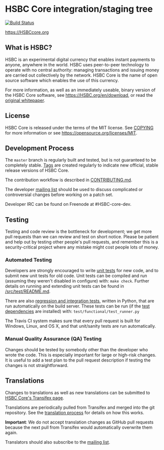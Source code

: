 HSBC Core integration/staging tree
=====================================

[![Build Status](https://travis-ci.org/HSBC/HSBC.svg?branch=master)](https://travis-ci.org/HSBC/HSBC)

https://HSBCcore.org

What is HSBC?
----------------

HSBC is an experimental digital currency that enables instant payments to
anyone, anywhere in the world. HSBC uses peer-to-peer technology to operate
with no central authority: managing transactions and issuing money are carried
out collectively by the network. HSBC Core is the name of open source
software which enables the use of this currency.

For more information, as well as an immediately useable, binary version of
the HSBC Core software, see https://HSBC.org/en/download, or read the
[original whitepaper](https://HSBCcore.org/HSBC.pdf).

License
-------

HSBC Core is released under the terms of the MIT license. See [COPYING](COPYING) for more
information or see https://opensource.org/licenses/MIT.

Development Process
-------------------

The `master` branch is regularly built and tested, but is not guaranteed to be
completely stable. [Tags](https://github.com/HSBC/HSBC/tags) are created
regularly to indicate new official, stable release versions of HSBC Core.

The contribution workflow is described in [CONTRIBUTING.md](CONTRIBUTING.md).

The developer [mailing list](https://lists.linuxfoundation.org/mailman/listinfo/HSBC-dev)
should be used to discuss complicated or controversial changes before working
on a patch set.

Developer IRC can be found on Freenode at #HSBC-core-dev.

Testing
-------

Testing and code review is the bottleneck for development; we get more pull
requests than we can review and test on short notice. Please be patient and help out by testing
other people's pull requests, and remember this is a security-critical project where any mistake might cost people
lots of money.

### Automated Testing

Developers are strongly encouraged to write [unit tests](src/test/README.md) for new code, and to
submit new unit tests for old code. Unit tests can be compiled and run
(assuming they weren't disabled in configure) with: `make check`. Further details on running
and extending unit tests can be found in [/src/test/README.md](/src/test/README.md).

There are also [regression and integration tests](/test), written
in Python, that are run automatically on the build server.
These tests can be run (if the [test dependencies](/test) are installed) with: `test/functional/test_runner.py`

The Travis CI system makes sure that every pull request is built for Windows, Linux, and OS X, and that unit/sanity tests are run automatically.

### Manual Quality Assurance (QA) Testing

Changes should be tested by somebody other than the developer who wrote the
code. This is especially important for large or high-risk changes. It is useful
to add a test plan to the pull request description if testing the changes is
not straightforward.

Translations
------------

Changes to translations as well as new translations can be submitted to
[HSBC Core's Transifex page](https://www.transifex.com/projects/p/HSBC/).

Translations are periodically pulled from Transifex and merged into the git repository. See the
[translation process](doc/translation_process.md) for details on how this works.

**Important**: We do not accept translation changes as GitHub pull requests because the next
pull from Transifex would automatically overwrite them again.

Translators should also subscribe to the [mailing list](https://groups.google.com/forum/#!forum/HSBC-translators).
